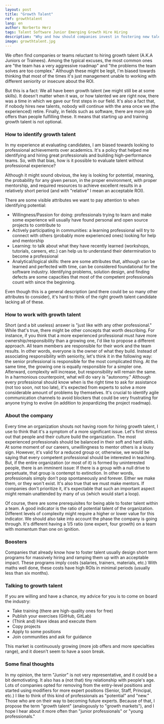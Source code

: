 ```yaml
---
layout: post
title: "Growth Talent"
ref: growthtalent
lang: en
author: Norberto Herz
tags: Talent Software Junior Emerging Growth Hire Hiring
description: "Why and how should companies invest in fostering new talents for the Software industry?"
image: growthtalent.jpg
---
```


We often find companies or teams reluctant to hiring growth talent (A.K.A Juniors or Trainees). Among the typical excuses, the most common ones are "the team has a very aggressive roadmap" and "the problems the team solves are too complex." Although these might be legit, I'm biased towards thinking that most of the times it's just management unable to working with different seniority or insecure about the ROI.



<!--MORE-->

But this is a fact: We all have been growth talent (we might still be at some skills). It doesn't matter when it was, or how talented we are right now, there was a time in which we gave our first steps in our field. It's also a fact that, if nobody hires new talents,  nobody will continue with the area once we (the experienced) retire. Finally, in fields such as software, there are more job offers than people fulfilling these. It means that starting up and training growth talent is not optional.


### How to identify growth talent

In my experience at evaluating candidates, I am biased towards looking to professional achievements over academics. It's a policy that helped me identifying and hiring great professionals and building high-performance teams. So, with that bias, how is it possible to evaluate talent without professional experience?

Although it might sound obvious, the key is looking for potential, meaning, the probability for any given person, in the proper environment, with proper mentorship, and required resources to achieve excellent results in a relatively short period (and with "relative" I mean an acceptable ROI).

There are some visible attributes we want to pay attention to when identifying potential:

* Willingness/Passion for doing: professionals trying to learn and make some experience will usually have found personal and open source projects to contribute to
* Actively participating in communities: a learning professional will try to connect with others (probably more experienced ones) looking for help and mentorship
* Learning: to talk about what they have recently learned (workshops, tutorials, careers, etc.) can help us to understand their determination to become a professional
* Analytical/logical skills: there are some attributes that, although can be learned and perfected with time, can be considered foundational for the software industry. Identifying problems, solution design, and finding defects are some capacities that most of the competent professionals count with since the beginning.


Even though this is a general description (and there could be so many other attributes to consider), it's hard to think of the right growth talent candidate lacking all of these.


### How to work with growth talent


Short (and a bit useless) answer is "just like with any other professional." While that's true, there might be other concepts that worth describing. For instance, if you think that a more experienced professional must have more ownership/responsibility than a growing one, I'd like to propose a different approach. All team members are responsible for their work and the team results. In other words, everyone is the owner of what they build. Instead of associating responsibility with seniority, let's think it in the following way: the senior professional is responsible for the most complicated thing. At the same time, the growing one is equally responsible for a simpler one. Afterward, complexity will increase, but responsibility will remain the same.
In a harmonious counterpoint, what will do vary is "autonomy." Although every professional should know when is the right time to ask for assistance (not too soon, not too late), it's expected from experts to solve a more considerable amount of problems by themselves. It's crucial to identify agile communication channels to avoid blockers that could be very frustrating for anyone trying to evolve (in addition to jeopardizing the project roadmap).


### About the company

Every time an organization shouts not having room for hiring growth talent, I use to think that it's a symptom of a more significant issue. Let's first stress out that people and their culture build the organization. The most experienced professionals should be balanced in their soft and hard skills. At some moment of our careers, unwillingness to mentor others is a lousy sign. However, it's valid for a reduced group or, otherwise, we would be saying that every competent professional should be interested in teaching. But, if the entire organization (or most of it) is formed by uninterested people, there is an imminent issue: If there is a group with a null drive to perpetuate, that group is contempt to extinction. In other words, professionals simply don't pop spontaneously and forever. Either we make them, or they won't exist. It's also true that we must make mentors. If companies don't prioritize it, it's expectable that such an important aspect might remain unattended by many of us (which would start a loop).

Of course, there are some prerequisites for being able to foster talent within a team. A good indicator is the ratio of potential talent of the organization. Different levels of complexity might require a higher or lower value for this indicator. We should also take into account the phase the company is going through. It's different having a 1/5 ratio (one expert, four growth) on a team with momentum than one on ignition.


### Boosters
Companies that already know how to foster talent usually design short term programs for massively hiring and ramping them up with an acceptable impact. These programs imply costs (salaries, trainers, materials, etc.) With maths well done, these costs have high ROIs in minimal periods (usually less than six months).


### Talking to growth talent


If you are willing and have a chance, my advice for you is to come on board the industry:
* Take training (there are high-quality ones for free)
* Publish your exercises (GitHub, GitLab)
* (Think and) Have ideas and execute them
* Copy projects
* Apply to some positions
* Join communities and ask for guidance


This market is continuously growing (more job offers and more specialties range), and it doesn't seem to have a soon break.

### Some final thoughts

In my opinion, the term "Junior" is not very representative, and it could be a bit demotivating. It also has a (not that) tiny relationship with people's age. Lots of companies opted for removing from the entry-level positions and started using modifiers for more expert positions (Senior, Staff, Principal, etc.) I like to think of this kind of professionals as "potential" and "new.” Those who are on their way to becoming future experts. Because of that, I propose the term "growth talent" (analogously to "growth markets"), and I hope I hear about it more often than "junior professionals" or "young professionals." 
